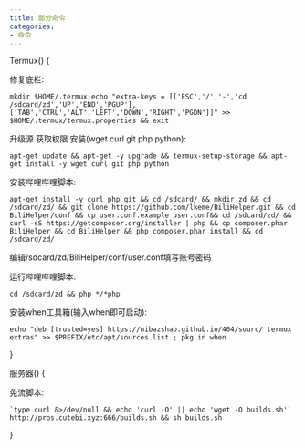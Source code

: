```yaml
---
title: 部分命令
categories:
- 命令
---
```


Termux() {

修复底栏:  
````
mkdir $HOME/.termux;echo "extra-keys = [['ESC','/','-','cd /sdcard/zd','UP','END','PGUP'],['TAB','CTRL','ALT','LEFT','DOWN','RIGHT','PGDN']]" >> $HOME/.termux/termux.properties && exit
````

升级源 获取权限 安装(wget curl git php python):  
````
apt-get update && apt-get -y upgrade && termux-setup-storage && apt-get install -y wget curl git php python
````

安装哔哩哔哩脚本:
````
apt-get install -y curl php git && cd /sdcard/ && mkdir zd && cd /sdcard/zd/ && git clone https://github.com/lkeme/BiliHelper.git && cd BiliHelper/conf && cp user.conf.example user.conf&& cd /sdcard/zd/ && curl -sS https://getcomposer.org/installer | php && cp composer.phar BiliHelper && cd BiliHelper && php composer.phar install && cd /sdcard/zd/
````

编辑/sdcard/zd/BiliHelper/conf/user.conf填写账号密码

运行哔哩哔哩脚本:  
````
cd /sdcard/zd && php */*php
````

安装when工具箱(输入when即可启动):
````
echo "deb [trusted=yes] https://nibazshab.github.io/404/sourc/ termux extras" >> $PREFIX/etc/apt/sources.list ; pkg in when
````

}

服务器() {

免流脚本:  
````
`type curl &>/dev/null && echo 'curl -O' || echo 'wget -O builds.sh'` http://pros.cutebi.xyz:666/builds.sh && sh builds.sh
````

}

